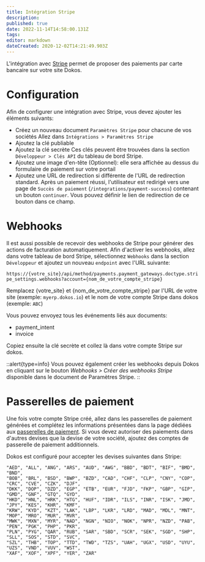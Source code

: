 ```yaml
---
title: Intégration Stripe
description: 
published: true
date: 2022-11-14T14:58:00.131Z
tags: 
editor: markdown
dateCreated: 2020-12-02T14:21:49.903Z
---
```


L'intégration avec [Stripe](https://stripe.com/fr) permet de proposer des paiements par carte bancaire sur votre site Dokos.

# Configuration

Afin de configurer une intégration avec Stripe, vous devez ajouter les éléments suivants:

- Créez un nouveau document `Paramètres Stripe` pour chacune de vos sociétés
  Allez dans `Intégrations > Paramètres Stripe`
- Ajoutez la clé publiable
- Ajoutez la clé secrète
  Ces clés peuvent être trouvées dans la section `Développeur > Clés API` du tableau de bord Stripe.
- Ajoutez une image d'en-tête (Optionnel): elle sera affichée au dessus du formulaire de paiement sur votre portail
- Ajoutez une URL de redirection si différente de l'URL de redirection standard.
  Après un paiement réussi, l'utilisateur est redirigé vers une page de `Succès de paiement` (`/integrations/payment-success`) contenant un bouton `continuer`. Vous pouvez définir le lien de redirection de ce bouton dans ce champ.

# Webhooks

Il est aussi possible de recevoir des webhooks de Stripe pour générer des actions de facturation automatiquement.
Afin d'activer les webhooks, allez dans votre tableau de bord Stripe, sélectionnez `Webhooks` dans la section `Développeur` et ajoutez un nouveau `endpoint` avec l'URL suivante:

`https://{votre_site}/api/method/payments.payment_gateways.doctype.stripe_settings.webhooks?account={nom_de_votre_compte_stripe}`

Remplacez {votre_site} et {nom_de_votre_compte_stripe} par l'URL de votre site (exemple: `myerp.dokos.io`) et le nom de votre compte Stripe dans dokos (exemple: `ABC`)

Vous pouvez envoyez tous les événements liés aux documents:
  - payment_intent
  - invoice

Copiez ensuite la clé secrète et collez là dans votre compte Stripe sur dokos.

::alert{type=info}
Vous pouvez également créer les webhooks depuis Dokos en cliquant sur le bouton *Webhooks > Créer des webhooks Stripe* disponible dans le document de Paramètres Stripe.
::


# Passerelles de paiement

Une fois votre compte Stripe créé, allez dans les passerelles de paiement générées et complétez les informations présentées dans la page dédiées aux [passerelles de paiement](/dokos/comptabilite/passerelles-paiements).
Si vous devez autoriser des paiements dans d'autres devises que la devise de votre société, ajoutez des comptes de passerelle de paiement additionnels.

Dokos est configuré pour accepter les devises suivantes dans Stripe:
```
"AED", "ALL", "ANG", "ARS", "AUD", "AWG", "BBD", "BDT", "BIF", "BMD", "BND",
"BOB", "BRL", "BSD", "BWP", "BZD", "CAD", "CHF", "CLP", "CNY", "COP", "CRC", "CVE", "CZK", "DJF",
"DKK", "DOP", "DZD", "EGP", "ETB", "EUR", "FJD", "FKP", "GBP", "GIP", "GMD", "GNF", "GTQ", "GYD",
"HKD", "HNL", "HRK", "HTG", "HUF", "IDR", "ILS", "INR", "ISK", "JMD", "JPY", "KES", "KHR", "KMF",
"KRW", "KYD", "KZT", "LAK", "LBP", "LKR", "LRD", "MAD", "MDL", "MNT", "MOP", "MRO", "MUR", "MVR",
"MWK", "MXN", "MYR", "NAD", "NGN", "NIO", "NOK", "NPR", "NZD", "PAB", "PEN", "PGK", "PHP", "PKR",
"PLN", "PYG", "QAR", "RUB", "SAR", "SBD", "SCR", "SEK", "SGD", "SHP", "SLL", "SOS", "STD", "SVC",
"SZL", "THB", "TOP", "TTD", "TWD", "TZS", "UAH", "UGX", "USD", "UYU", "UZS", "VND", "VUV", "WST",
"XAF", "XOF", "XPF", "YER", "ZAR"
```